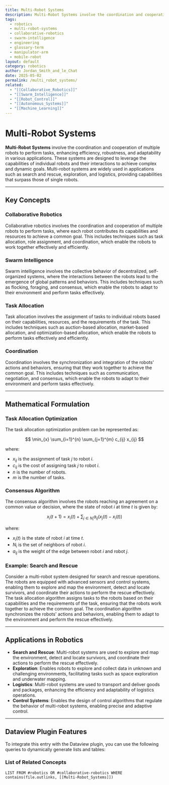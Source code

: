 ```yaml
---
title: Multi-Robot Systems
description: Multi-Robot Systems involve the coordination and cooperation of multiple robots to perform tasks, enhancing efficiency, robustness, and adaptability in various applications such as search and rescue, exploration, and logistics.
tags:
  - robotics
  - multi-robot-systems
  - collaborative-robotics
  - swarm-intelligence
  - engineering
  - glossary-term
  - manipulator-arm
  - mobile-robot
layout: default
category: robotics
author: Jordan_Smith_and_le_Chat
date: 2025-05-02
permalink: /multi_robot_systems/
related:
  - "[[Collaborative_Robotics]]"
  - "[[Swarm_Intelligence]]"
  - "[[Robot_Control]]"
  - "[[Autonomous_Systems]]"
  - "[[Machine_Learning]]"
---
```


# Multi-Robot Systems

**Multi-Robot Systems** involve the coordination and cooperation of multiple robots to perform tasks, enhancing efficiency, robustness, and adaptability in various applications. These systems are designed to leverage the capabilities of individual robots and their interactions to achieve complex and dynamic goals. Multi-robot systems are widely used in applications such as search and rescue, exploration, and logistics, providing capabilities that surpass those of single robots.

---

## Key Concepts

### Collaborative Robotics

Collaborative robotics involves the coordination and cooperation of multiple robots to perform tasks, where each robot contributes its capabilities and resources to achieve a common goal. This includes techniques such as task allocation, role assignment, and coordination, which enable the robots to work together effectively and efficiently.

### Swarm Intelligence

Swarm intelligence involves the collective behavior of decentralized, self-organized systems, where the interactions between the robots lead to the emergence of global patterns and behaviors. This includes techniques such as flocking, foraging, and consensus, which enable the robots to adapt to their environment and perform tasks effectively.

### Task Allocation

Task allocation involves the assignment of tasks to individual robots based on their capabilities, resources, and the requirements of the task. This includes techniques such as auction-based allocation, market-based allocation, and optimization-based allocation, which enable the robots to perform tasks effectively and efficiently.

### Coordination

Coordination involves the synchronization and integration of the robots' actions and behaviors, ensuring that they work together to achieve the common goal. This includes techniques such as communication, negotiation, and consensus, which enable the robots to adapt to their environment and perform tasks effectively.

---

## Mathematical Formulation

### Task Allocation Optimization

The task allocation optimization problem can be represented as:

$$
\min_{x} \sum_{i=1}^{n} \sum_{j=1}^{m} c_{ij} x_{ij}
$$

where:
- $x_{ij}$ is the assignment of task $j$ to robot $i$.
- $c_{ij}$ is the cost of assigning task $j$ to robot $i$.
- $n$ is the number of robots.
- $m$ is the number of tasks.

### Consensus Algorithm

The consensus algorithm involves the robots reaching an agreement on a common value or decision, where the state of robot $i$ at time $t$ is given by:

$$
x_i(t+1) = x_i(t) + \sum_{j \in N_i} a_{ij} (x_j(t) - x_i(t))
$$

where:
- $x_i(t)$ is the state of robot $i$ at time $t$.
- $N_i$ is the set of neighbors of robot $i$.
- $a_{ij}$ is the weight of the edge between robot $i$ and robot $j$.

### Example: Search and Rescue

Consider a multi-robot system designed for search and rescue operations. The robots are equipped with advanced sensors and control systems, enabling them to explore and map the environment, detect and locate survivors, and coordinate their actions to perform the rescue effectively. The task allocation algorithm assigns tasks to the robots based on their capabilities and the requirements of the task, ensuring that the robots work together to achieve the common goal. The coordination algorithm synchronizes the robots' actions and behaviors, enabling them to adapt to the environment and perform the rescue effectively.

---

## Applications in Robotics

- **Search and Rescue**: Multi-robot systems are used to explore and map the environment, detect and locate survivors, and coordinate their actions to perform the rescue effectively.
- **Exploration**: Enables robots to explore and collect data in unknown and challenging environments, facilitating tasks such as space exploration and underwater mapping.
- **Logistics**: Multi-robot systems are used to transport and deliver goods and packages, enhancing the efficiency and adaptability of logistics operations.
- **Control Systems**: Enables the design of control algorithms that regulate the behavior of multi-robot systems, enabling precise and adaptive control.

---

## Dataview Plugin Features

To integrate this entry with the Dataview plugin, you can use the following queries to dynamically generate lists and tables:

### List of Related Concepts

```dataview
LIST FROM #robotics OR #collaborative-robotics WHERE contains(file.outlinks, [[Multi-Robot_Systems]])
